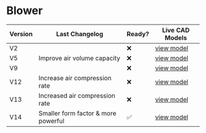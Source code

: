 # Blower

| Version | Last Changelog | Ready? | Live CAD Models |
| ------- | -------------- | ------ | --------------- |
| V2 |  | ❌ | [view model](https://a360.co/33sQ6xi)
| V5 | Improve air volume capacity | ❌ | [view model](https://a360.co/3bbVesb)
| V9 |  | ❌ | [view model](https://a360.co/2J9ldEw)
| V12 | Increase air compression rate | ❌ | [view model](https://a360.co/2y59eWF)
| V13 | Increased air compression rate | ❌ | [view model](https://a360.co/2UsIdDU)
| V14 | Smaller form factor & more powerful | ✅ | [view model](https://a360.co/39JpHg9)
